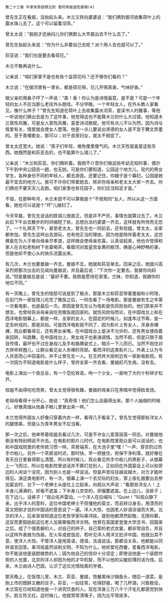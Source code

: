     第二十三章 牛家失势捉襟见肘 曾府燕居适性娱情(4) 

   曾先生正在看报，没抬起头来。木兰又转向婆婆说：“我们俩到御河收集荷叶上的露水珠儿去了。这个可以留着沏茶。”

   曾太太说：“我刚才还纳闷儿你们俩那么大早晨出去干什么去了。”

   曾先生抬起头来说：“你为什么非要自己去呢？派个用人去也就可以了。”

   荪亚说：“我们也是要去看荷花。”

   木兰不敢再说什么。

   父亲说：“咱们家里不是也有些个盆荷花吗？还不够你们看的？”

   木兰说：“在御河里有一里长，都是荷花呀。花儿开得真美，气味好香。”

   做父亲的用鼻子哼了一声说：“美！香！你认为是诗情画意，是不是？可是一个年轻的女人不应当那么老往外头跑哇。不分早晚，一个年轻女人，在外头教人家看见，像什么样子？”曾先生知道在荷叶上去收集露水沏茶，是读书人的雅事，等他一听说他们俩出去是为了这件事，他觉得这也不能算木兰的什么大过错。他知道木兰禀性风雅，可是女人禀性风雅，喜爱诗词歌赋，他可有点儿不以为然。因为诗与情爱有关，情爱就会使女人堕落。他差一点儿要说出贤德的女人是不宜于舞文弄墨的。至于青楼歌女，那可以；对于良家妇女，就太不相宜了。

   曾太太还宽大。她说：“孩子们年轻，难免傻里傻气的。木兰天性就喜爱这些东西。她既然是和荪亚去的，也不能算什么错儿了。”

   父亲说：“木兰和荪亚，你们俩听着。我倒不介意你们做这些年幼无知的事，偶尔下午到中央公园去一趟，也无妨。可是你们要知道，公园这个地方儿，现代的男女学生，各种身份不同的年轻人，都去游逛。还要记住，你嫂子是个寡妇，公园是她最不宜去的地方儿。我可不许你们带着她去，除非你母亲和老太太大家一齐去。你们俩也不要天天儿去跑。咱们家里也有花园子，你们应当知足才是。”

   不错，在那种年月，木兰未尝不可以算做是个“不规矩的”女人，所以从这一方面看，她也可以说是个“坏”儿媳妇了。

   今天早晨，曾先生说话的腔调儿很直正，但是并不严厉，事情也就算过去了。木兰此后下午出去散步的时间缩短了些，总想办法约婆婆一齐去，这样就有所恃而无恐了。一个礼拜天下午，甚至老太太，曾先生也一同前去，还有桂姐，曾太太，全家都参加。曾先生这样出去游玩，也有他正当的理由，因为他是陪伴着老太太，这仿佛是在为人子者向母亲尽孝道，这样做会使母亲欢喜。认真说起来，他也许觉得和家人在古松老柏树下坐着喝茶，看御河对面皇宫金黄的殿顶，确是心神舒畅的事，但是他却不使心头的快乐流露出来。

   有几次，木兰也要曼娘一齐去，曼娘不去，她就和荪亚单去。回来之后，她就兴高采烈把那次出去的见闻向曼娘说，并且最后说：“下次你一定要去，我替你向妈说。”但是曼娘总是说：“最好不要。我倒是愿待在家里。兰妹，你知道，我跟你的地位不同。”

   有一天晚上，曾先生的恼怒可说是到了极点，那是木兰和荪亚带着曼娘和小阿瑄，在前门外一家饭馆儿吃完了晚饭之后，一同去看了一场电影。那是曼娘有生之年第一次看电影，也是最后一次。原因是曾先生认为电影是伤风败俗的。他们原来并不想去，也曾经告诉母亲说吃完晚饭就回家的。就伤风败俗而论，在中国戏台上和在西洋电影银幕上，都是一样。全家的女人，在固定的时候儿，如逢年过节等，是一定去听戏的，那是风俗。可是西洋电影就不同了，因为影片上有女人，浑身赤裸裸，观众都看得见，还有男女亲嘴，在中国戏台上是决不允许的，还有男女搂抱着来回转，叫跳舞。在中国戏台上，男女戏子也表演调情，当然不假，但是只限于眉目传情，最坏也不过在身段儿及手和胳膊姿式上，暗示一下儿而已。当然不抱住对方拼命转圈儿，让群众看见女人赤裸的背部。看西洋的这类影片儿，外表上认为令人厌恶而心中窃喜的，并不止曾先生一人。在王府井大街附近有一家新电影院。有一次因为不知道电影是什么样子，曾府全家一齐去看，曼娘赶巧生病，没有去。

   电影上演出一个夜总会，有一个范伦铁诺，吻一个少女，一直吻了大约十秒钟才松开。

   桂姐不由得吃吃而笑，曾太太觉得很有趣，曼娘的母亲只在黑暗中觉得脸发烧。

   老祖母看得十分开心，她说：“真奇怪！他们怎么会画得出来。那个人抽烟的时候儿，好像真烟从他鼻子眼儿里冒出来一样。”

   木兰觉得外国女人好像只穿着内衣一样，看得几乎看呆了。曾先生觉得那些洋女人的腿很美，但是认为青年男女不应当看。

   那一次之后，他单带着桂姐去看过几次，可是不许女儿爱莲丽莲一同去。对曼娘他倒没有特别明说不许去。在电影的默片儿时代，在电影院里观众是可以说话的，也和中国戏院里的老传统习惯一样。茶房端茶，在大池子里“嘿！”一声，穿空扔过热手巾帕儿，另外一个茶房说时迟，那时快，早一把接住，担保干净利落，就好像在青天白日里看得那么清楚。所以有时候儿，观众看见热手巾帕儿的黑影子，从银幕上一飞而过，所以在电影院里说话并不算打扰别人，正如同在外国宴会上可以和旁边的人闲谈个没完，因为别人也是一样说话。但是声音往往越说越大，对方才能听得见。演这类电影时，有一次，银幕上演一个去交际的妇女，穿上夜礼服要出去参加宴会时，台下一个老绅士从座位上立起来，向观众大声说：“看那些洋女人！上半身儿满满的，却毫不遮盖；下半身儿空空的，却偏要遮盖。在上边儿，没褂子；在下边儿，没裤子！”观众吼声雷动。一个洋人在后喊叫：“Quiet！”叫观众静下来。出乎洋人的意料，这位中国老绅士不但懂他的英文，而且转过身去，用漂亮的英文把刚才说的中国话的意思说了一遍。洋人大惊，也因老人妙语诙谐而大笑。北京的洋人，后来渐渐知道这位老哲学家叫辜鸿铭，提到他都肃然起敬，无限仰慕，这反而更鼓励起这位老人加甚揶揄西洋文明。他曾在英国爱登堡大学念书，回国来之后，成了个很乖僻的人，对自己的辫子，自己穿的老式衣裳，都非常自负，并且以这样外表做为伪装。在火车或是饭店，若听见洋人用洋文批评中国，他就出其不意，使洋人大惊。不管洋人是用英语，德语，法语说话，那都没关系，他都能以同样语言回答。辜鸿铭虽然讽刺文明，不知为什么，他却爱吃西餐，爱看西洋电影。你不能说他是装腔做势的人；因为他自己的信仰十分坚定；即使说他是一个装腔作势的人也罢，北京的洋人却因为他的才华机智，而不以他的尖酸刻薄的话为怪。后来，木兰由诗人巴固，认识了这位光怪陆离的学者。

   那天晚上，在饭馆儿里，木兰、荪亚、曼娘，饱餐美味沙锅鱼头，随后一道菜，是刚上市的既鲜又嫩的豆子。荪亚，一如往常，吃得舒服，喝了几杯酒，兴致极佳，木兰现在已经知道他是一个讲究饮食的人。现在浑身三万八千个汗毛孔都感觉到快乐，脸又热又红。这时候儿，他就常常清嗓子，因为比平常痰多。

